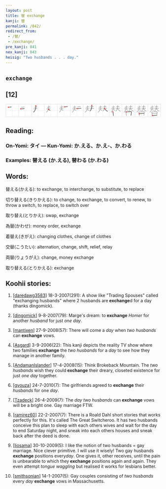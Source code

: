 ```yaml
---
layout: post
title: 替 exchange
kanji: 替
permalink: /842/
redirect_from:
 - /替/
 - /exchange/
pre_kanji: 841
nex_kanji: 843
heisig: "Two husbands . . . day."
---
```


## `exchange`

## [12]

<div class="stroke"><img src="../images/E69BBF.png" /></div>

## Reading:

### On-Yomi: タイ &mdash; Kun-Yomi: か.える、か.え-、か.わる

### Examples: 替える (か.える), 替わる (か.わる)

## Words:

替える(かえる): to exchange, to interchange, to substitute, to replace

切り替える(きりかえる): to change, to exchange, to convert, to renew, to throw a switch, to replace, to switch over

取り替え(とりかえ): swap, exchange

為替(かわせ): money order, exchange

着替え(きがえ): changing clothes, change of clothes

交替(こうたい): alternation, change, shift, relief, relay

両替(りょうがえ): change, money exchange

取り替える(とりかえる): exchange

## Koohii stories:

1) [<a href="http://kanji.koohii.com/profile/daredawg3583">daredawg3583</a>] 18-3-2007(291): A show like &quot;Trading Spouses&quot; called &quot;exchanging husbands&quot; where 2 husbands are<strong> exchange</strong>d for a day (thanks dingomick). 

2) [<a href="http://kanji.koohii.com/profile/dingomick">dingomick</a>] 9-8-2007(79): Marge&#039;s dream: to<strong> exchange</strong> <em>Homer</em> for another <em>husband</em> for just <em>one day</em>. 

3) [<a href="http://kanji.koohii.com/profile/mantixen">mantixen</a>] 27-9-2008(57): There will come a <em>day</em> when <em>two husbands</em> can<strong> exchange</strong> vows. 

4) [<a href="http://kanji.koohii.com/profile/Asgard">Asgard</a>] 3-9-2006(22): This kanji depicts the reality TV show where two families <strong>exchange</strong> the <em>two husbands</em> for a <em>day</em> to see how they manage in another family. 

5) [<a href="http://kanji.koohii.com/profile/AndamanIslander">AndamanIslander</a>] 17-4-2008(15): Think Brokeback Mountain. The <em>two husbands</em> wish they could<strong> exchange</strong> their dreary, closeted existence for just <em>one day</em> together. 

6) [<a href="http://kanji.koohii.com/profile/gyouza">gyouza</a>] 24-7-2010(7): The girlfriends agreed to <strong>exchange</strong> their <em>husbands</em> for one <em>day</em>. 

7) [<a href="http://kanji.koohii.com/profile/Tzadeck">Tzadeck</a>] 26-4-2009(7): The <em>day two husbands</em> can<strong> exchange</strong> vows will be a bright one. Gay marriage FTW. 

8) [<a href="http://kanji.koohii.com/profile/ramirez60">ramirez60</a>] 22-2-2007(7): There is a Roald Dahl short stories that works perfectly for this. It&#039;s called The Great Switcheroo. It has two husbands conceive this plan to sleep with each others wives and wait for the day to end Saturday night, and sneak into each others houses and sneak back after the deed is done. 

9) [<a href="http://kanji.koohii.com/profile/liosama">liosama</a>] 30-10-2009(5): I like the notion of two husbands = gay marriage. Nice clever primitive. I will use it wisely! Two gay husbands<strong> exchange</strong> positions every<em>day</em>. One gives it, other receives, until the pain is unbearable to which they<strong> exchange</strong> positions again and again. They even attempt <em>tongue waggling</em> but realised it works for lesbians better. 

10) [<a href="http://kanji.koohii.com/profile/smithsonian">smithsonian</a>] 14-1-2007(5): Gay couples consisting of <em>two husbands</em> every <em>day</em><strong> exchange</strong> vows in Massachusetts. 
